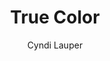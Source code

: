 ---
layout: post
title: True Color
author: Cyndi Lauper
language: "Français"
image:
  artist: cyndi-lauper.png
---